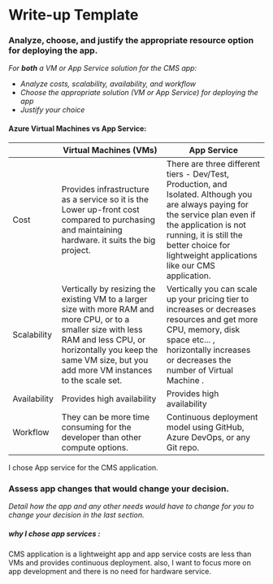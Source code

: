 # Write-up Template

### Analyze, choose, and justify the appropriate resource option for deploying the app.

*For **both** a VM or App Service solution for the CMS app:*
- *Analyze costs, scalability, availability, and workflow*
- *Choose the appropriate solution (VM or App Service) for deploying the app*
- *Justify your choice*

####  Azure Virtual Machines vs App Service: 


|              | Virtual Machines (VMs)                                                                                                                                                                                                          | App Service                                                                                                                                                                                                                                                                                                       |
|--------------|--------------------------------------------------------------------------------------------------------------------------------------------------------------------------------------------------------------------------------|-------------------------------------------------------------------------------------------------------------------------------------------------------------------------------------------------------------------------------------------------------------------------------------------------------------------|
| Cost         | Provides infrastructure as a service so it is the Lower up-front cost compared to purchasing and maintaining hardware. it suits the big project.                                                                                                                                                   |There are three different tiers - Dev/Test, Production, and Isolated. Although you are always paying for the service plan even if the application is not running, it is still the better choice for lightweight applications like our CMS application. |
| Scalability  | Vertically by resizing the existing VM to a larger size with more RAM and more CPU, or to a smaller size with less RAM and less CPU, or horizontally you keep the same VM size, but you add more VM instances to the scale set.                                                                                                                           | Vertically you can scale up your pricing tier to increases or decreases resources and get more CPU, memory, disk space etc... , horizontally increases or decreases the number of Virtual Machine .       |
| Availability | Provides high availability                                        |  Provides high availability                                           
| Workflow     | They can be more time consuming for the developer than other compute options.                                                                                                                                                  | Continuous deployment model using GitHub, Azure DevOps, or any Git repo.                                                                                                                                                                                                                                          |


I chose App service for the CMS application.
### Assess app changes that would change your decision.

*Detail how the app and any other needs would have to change for you to change your decision in the last section.*   
##### why I chose app services :  

CMS application is a lightweight app and app service costs are less than VMs and provides continuous deployment. also, I want to focus more on app development and there is no need for hardware service.